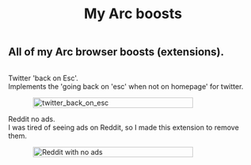 <main style="display: flex; flex-direction: column; justify-content: center; align-items: flex-start; align-content: center">

<h1 style="align-self: center">My Arc boosts</h1>
<h2>All of my Arc browser boosts (extensions).</h2>

<p>Twitter 'back on Esc'. <br>Implements the 'going back on 'esc' when not on homepage' for twitter.</p>
<img src="https://github.com/TomPlanche/my_arc_boosts/assets/58936594/d09ef09a-a53e-49c8-9c31-ba4dd2fc0a54" alt="twitter_back_on_esc" style="width: 80%; height: auto; align-self: center">

<p>Reddit no ads. <br>I was tired of seeing ads on Reddit, so I made this extension to remove them.</p>
<img src="./assets/reddit_with_ad_removal.png" alt="Reddit with no ads" style="width: 80%; height: auto; align-self: center">

</main>

